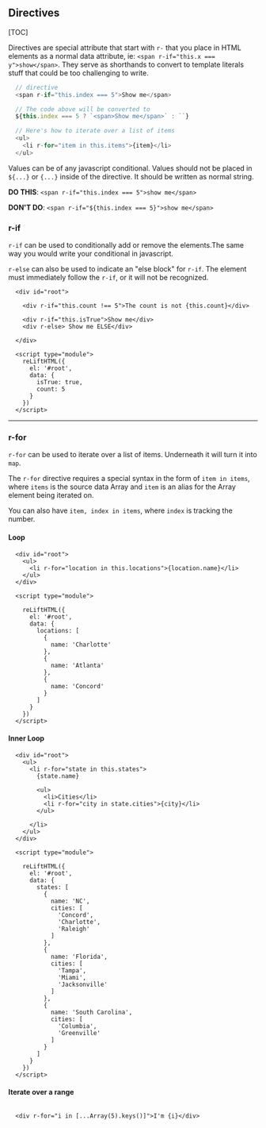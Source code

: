

## Directives

[TOC]

Directives are special attribute that start with `r-` that you place in HTML elements as a normal data attribute, ie: `<span r-if="this.x ===  y">show</span>`. They serve as shorthands to convert to template literals stuff that could be too challenging to write. 

```js
  // directive
  <span r-if="this.index === 5">Show me</span>

  // The code above will be converted to 
  ${this.index === 5 ? `<span>Show me</span>` : ``}

  // Here's how to iterate over a list of items
  <ul>
    <li r-for="item in this.items">{item}</li>
  </ul>

```

Values can be of any javascript conditional. Values should not be placed in `${...}` or `{...}` inside of the directive. It should be written as normal string. 

**DO THIS**: `<span r-if="this.index === 5">show me</span>`

**DON'T DO**: `<span r-if="${this.index === 5}">show me</span>`


### r-if


`r-if` can be used to conditionally add or remove the elements.The same way you would write your conditional in javascript. 

`r-else` can also be used to indicate an "else block" for `r-if`. The element must immediately follow the `r-if`, or it will not be recognized.


```
  <div id="root">

    <div r-if="this.count !== 5">The count is not {this.count}</div>

    <div r-if="this.isTrue">Show me</div>
    <div r-else> Show me ELSE</div>

  </div>

  <script type="module">
    reLiftHTML({
      el: '#root',
      data: {
        isTrue: true,
        count: 5
      }
    })
  </script>

```

---

### r-for

`r-for` can be used to iterate over a list of items. Underneath it will turn it into `map`.

The `r-for` directive requires a special syntax in the form of `item in items`, where `items` is the source data Array and `item` is an alias for the Array element being iterated on.

You can also have `item, index in items`, where `index` is tracking the number.

#### Loop

```
  <div id="root">
    <ul>
      <li r-for="location in this.locations">{location.name}</li>
    </ul>
  </div>

  <script type="module">

    reLiftHTML({
      el: '#root',
      data: {
        locations: [
          {
            name: 'Charlotte'
          },
          {
            name: 'Atlanta'
          },
          {
            name: 'Concord'
          }
        ]
      }
    })
  </script>

```

#### Inner Loop

```
  <div id="root">
    <ul>
      <li r-for="state in this.states">
        {state.name}

        <ul>
          <li>Cities</li>
          <li r-for="city in state.cities">{city}</li>
        </ul>

      </li>
    </ul>
  </div>

  <script type="module">

    reLiftHTML({
      el: '#root',
      data: {
        states: [
          {
            name: 'NC',
            cities: [
              'Concord',
              'Charlotte',
              'Raleigh'
            ]
          },
          {
            name: 'Florida',
            cities: [
              'Tampa',
              'Miami',
              'Jacksonville'
            ]
          },
          {
            name: 'South Carolina',
            cities: [
              'Columbia',
              'Greenville'
            ]
          }
        ]
      }
    })
  </script>
```

#### Iterate over a range

```

  <div r-for="i in [...Array(5).keys()]">I'm {i}</div>

```

